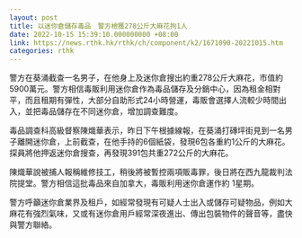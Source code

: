 ```yaml
---
layout: post
title: 以迷你倉儲存毒品　警方檢獲278公斤大麻花拘1人
date: 2022-10-15 15:39:10.000000000 +08:00
link: https://news.rthk.hk/rthk/ch/component/k2/1671090-20221015.htm
categories: rthk
---
```


警方在葵涌截查一名男子，在他身上及迷你倉搜出約重278公斤大麻花，市值約5900萬元。警方相信毒販利用迷你倉作為毒品儲存及分銷中心，因為租金相對平，而且租期有彈性，大部分自助形式24小時營運，毒販會選擇人流較少時間出入，並把毒品儲存在不同迷你倉，增加調查難度。

毒品調查科高級督察陳熾華表示，昨日下午根據線報，在葵涌打磚坪街見到一名男子離開迷你倉，上前截查，在他手持的6個紙袋，發現6包各重約1公斤的大麻花。探員將他押返迷你倉搜查，再發現391包共重272公斤的大麻花。

陳熾華說被捕人報稱維修技工，稍後將被暫控兩項販毒罪，後日將在西九龍裁判法院提堂。警方相信這批毒品來自加拿大，毒販利用迷你倉運作約 1星期。

警方呼籲迷你倉業界及租戶，如經常發現有可疑人士出入或儲存可疑物品，例如大麻花有強烈氣味，又或有迷你倉用戶經常深夜進出、傳出包裝物件的聲音等，盡快與警方聯絡。
